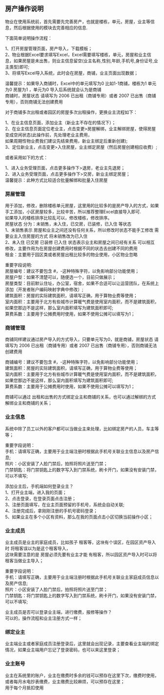 ## 房产操作说明

物业在使用系统前，首先需要先完善房产，也就是楼栋，单元，房屋，业主等信息，然后根据使用的模块去完善相应的信息.</br>

下面简单说明操作流程：</br>

1、打开房屋管理页面，房产导入，下载模板；</br>
2、物业根据Excel要求填写Excel，Excel需要填写楼栋，单元，房屋和业主信息，如果房屋是未出售，则业主信息留空(业主名称,性别,年龄,手机号,身份证号,业主类型)即可;</br>
3、将填写Excel导入系统，此时会在房屋，商铺，业主页面出现数据；</br>

温馨提示：如果导入商铺时，Excel中的单元填写为0 比如1-1商铺，楼栋为1 单元为0 房屋为1 ，单元为0 导入后系统就会认为是商铺</br>
商铺时，房屋状态 请填写为 2006 已出租（商铺专用）或者 2007 已出售（商铺专用），否则商铺无法创建费用</br>

对于商铺多次出租或者园区的房屋多次出租操作，更换业主流程如下：</br>

1、在业主信息页面，添加业主（新业主不存在的情况下）；</br>
2、在业主信息页面定位老业主，点击变更>房屋解绑，业主解绑房屋，使得房屋变成空闲状态(此操作前，先处理老业主费用，<br/>
如果周期性物业费我们建议先结束费用，新业主绑定后重新创建);</br>
3、定位新业主，点击变更>入住房屋，业主绑定房屋（然后房屋创建相应收费）;</br>

或者采用如下的方式：</br>

1、进入业务受理页面，点击更多操作下>退房，老业主先退房；</br>
2、进入业务受理页面，点击更多操作下>交房，新业主绑定房屋；</br>
温馨提示：此种方式比较适合批量解绑和批量入住房屋</br>

### 房屋管理

用于添加，修改，删除楼栋单元房屋，这里用的比较多的是房产导入的方式，如果手工添加，小区房屋较多，比较辛苦，所以推荐整理Excel直接导入即可.</br>
如果导入的楼栋排序比较乱可以，修改楼栋，修改排序。</br>
房屋状态 分为：未销售，未入住，已交房，已装修，已入住 等状态</br>
1、未销售表示 房屋和业主之间还没有任何关系，所以修改时状态不能手工修改 需要业主入住房屋的方式 将未销售改为已入住</br>
2、未入住 已交房 已装修 已入住 状态表示业主和房屋之间已经有关系 可以相互修改，主要作用为在房屋创建费用时根据不同的状态去创建不同的费用</br>
租金：主要用于园区类或者房屋出租比较多的物业使用，小区物业忽略</br>

重要字段说明:</br>
房屋编号：建议不要包含 #，-这种特殊字符，以免影响部分功能使用；</br>
房屋户型：如果不清楚可以，随便选一个，目前只做展示；</br>
房屋类型：目前默认住址，办公室，宿舍，如果不合适可以让运营团队，在系统上添加（开发者账户编码映射字典中修改）;</br>
建筑面积：房屋的实际建筑面积，请填写正确，用于算物业费等使用；</br>
室内面积：主要用于北方有些城市计算暖气费是使用室内面积，而不是建筑面积，如果您那边不是这样，那么室内面积填写为建筑面积即可;</br>
算费系数：主要用于公摊费用时使用，如果不使用公摊可以填写为1；</br>

### 商铺管理

商铺同样建议通过房产导入的方式导入，只要单元写为0，就是商铺，房屋状态 请填写为 2006 已出租（商铺专用）或者 2007 已出售（商铺专用），否则商铺无法创建费用</br>

商铺编号：建议不要包含 #，-这种特殊字符，以免影响部分功能使用；</br>
建筑面积：房屋的实际建筑面积，请填写正确，用于算物业费等使用；</br>
室内面积：主要用于北方有些城市计算暖气费是使用室内面积，而不是建筑面积，如果您那边不是这样，那么室内面积填写为建筑面积即可;</br>
算费系数：主要用于公摊费用时使用，如果不使用公摊可以填写为1；</br>

商铺可以通过 出租和出售的方式绑定业主和商铺的关系，也可以通过解绑的方式 解绑业主和商铺的关系；</br>

### 业主信息

系统中除了员工以外的客户都可以当做业主来处理，比如绑定房产的人员，车主等等；</br>

重要字段说明：</br>
手机：请填写正确，主要用于业主端注册时根据此手机号关联业主信息以及房产信息;</br>
照片：小区安装了人脸门禁后，拍照将照片送至门禁；</br>
门禁钥匙：将门禁钥匙上的数字写入到门禁系统，刷卡开门，如果没有安装门禁，可以不填写;</br>

添加业主后，手机端如何登录业主？</br>
1、打开业主端，进入我的页面；</br>
2、点击登录，在登录页面点击注册；</br>
3、注册页面填写，在业主页面预留的手机号，系统会自动关联;</br>
4、注册完成后，拿刚刚注册的手机号密码登录；</br>
5、如果业主在多个小区有资料，那么在我的页面点击小区切换当前操作小区；</br>

### 业主成员

业主成员是业主的家庭成员，比如孩子 租客等，这块有个误区，在园区资产导入时 将租客误以为是这个租客导入，</br>
这块需要注意的是 房屋必须先要有业主才能 有租客，所以园区资产导入时可以将租客当做业主导入；</br>

重要字段说明：</br>
手机：请填写正确，主要用于业主端注册时根据此手机号关联业主家庭成员信息以及房产信息;</br>
照片：小区安装了人脸门禁后，拍照将照片送至门禁；</br>
门禁钥匙：将门禁钥匙上的数字写入到门禁系统，刷卡开门，如果没有安装门禁，可以不填写;</br>

业主成员是否可以登录业主端，进行缴费，报修等操作？</br>
可以的，操作流程和业主注册方式一样；</br>

### 绑定业主

业主端业主或者家庭成员注册登录后，这里就会出现记录，主要查看业主端的绑定情况，如果业主端用户忘记了登录密码，也可以来这里登录；</br>

### 业主账号

业主在系统里的账户，业主在缴费时多余的钱可以预存在这里下次，缴费时使用，或者每月水电抄表缴费，业主缴费比较麻烦，可以预存在这里；</br>
用于每个月抵扣使用</br>

